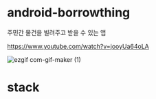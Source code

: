 # android-borrowthing

주민간 물건을 빌려주고 받을 수 있는 앱

https://www.youtube.com/watch?v=jooyUa64oLA

![ezgif com-gif-maker (1)](https://user-images.githubusercontent.com/105832345/190526566-727cc181-82c2-42f8-bf9e-3a2637330470.gif)

# stack
